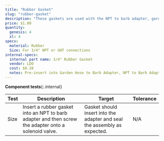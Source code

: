 ```yaml
---
title: "Rubber Gasket"
slug: "rubber-gasket"
description: "These gaskets are used with the NPT to barb adapter, garden hose to barb adapter, and pressure reducer to seal the water system's threaded connections."
price: $1.00
quantity:
  genesis: 4
  xl: 4
specs:
  material: Rubber
  Size: For 3/4" NPT or GHT connections
internal-specs:
  internal part name: 3/4" Rubber Gasket
  vendor: LDO
  cost: $0.20
  notes: Pre-insert into Garden Hose to Barb Adapter, NPT to Barb Adapter, and Pressure Regulator.
---
```


**Component tests**{:.internal}

|Test         |Description  |Target       |Tolerance    |
|-------------|-------------|-------------|-------------|
|Size         |Insert a rubber gasket into an NPT to barb adapter and then screw the adapter onto a solenoid valve.|Gasket should insert into the adapter and seal the assembly as expected.|N/A